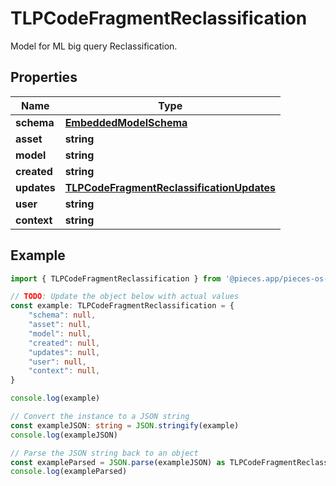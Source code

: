 
# TLPCodeFragmentReclassification

Model for ML big query Reclassification.

## Properties

Name | Type
------------ | -------------
**schema** | [**EmbeddedModelSchema**](EmbeddedModelSchema)
**asset** | **string**
**model** | **string**
**created** | **string**
**updates** | [**TLPCodeFragmentReclassificationUpdates**](TLPCodeFragmentReclassificationUpdates)
**user** | **string**
**context** | **string**

## Example

```typescript
import { TLPCodeFragmentReclassification } from '@pieces.app/pieces-os-client'

// TODO: Update the object below with actual values
const example: TLPCodeFragmentReclassification = {
    "schema": null,
    "asset": null,
    "model": null,
    "created": null,
    "updates": null,
    "user": null,
    "context": null,
}

console.log(example)

// Convert the instance to a JSON string
const exampleJSON: string = JSON.stringify(example)
console.log(exampleJSON)

// Parse the JSON string back to an object
const exampleParsed = JSON.parse(exampleJSON) as TLPCodeFragmentReclassification
console.log(exampleParsed)
```



